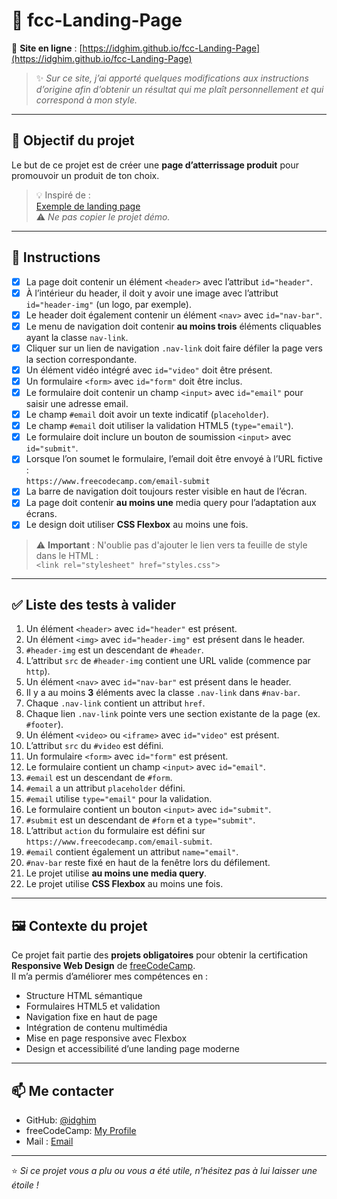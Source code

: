 # 📝 fcc-Landing-Page

🔗 **Site en ligne** : [https://idghim.github.io/fcc-Landing-Page](https://idghim.github.io/fcc-Landing-Page)

> ✨ *Sur ce site, j’ai apporté quelques modifications aux instructions d’origine afin d’obtenir un résultat qui me plaît personnellement et qui correspond à mon style.*

---

## 🎯 Objectif du projet

Le but de ce projet est de créer une **page d’atterrissage produit** pour promouvoir un produit de ton choix.

> 💡 Inspiré de :  
[Exemple de landing page](https://product-landing-page.freecodecamp.rocks/)  
⚠️ *Ne pas copier le projet démo.*

---

## 📌 Instructions

- [x] La page doit contenir un élément `<header>` avec l’attribut `id="header"`.
- [x] À l’intérieur du header, il doit y avoir une image avec l’attribut `id="header-img"` (un logo, par exemple).
- [x] Le header doit également contenir un élément `<nav>` avec `id="nav-bar"`.
- [x] Le menu de navigation doit contenir **au moins trois** éléments cliquables ayant la classe `nav-link`.
- [x] Cliquer sur un lien de navigation `.nav-link` doit faire défiler la page vers la section correspondante.
- [x] Un élément vidéo intégré avec `id="video"` doit être présent.
- [x] Un formulaire `<form>` avec `id="form"` doit être inclus.
- [x] Le formulaire doit contenir un champ `<input>` avec `id="email"` pour saisir une adresse email.
- [x] Le champ `#email` doit avoir un texte indicatif (`placeholder`).
- [x] Le champ `#email` doit utiliser la validation HTML5 (`type="email"`).
- [x] Le formulaire doit inclure un bouton de soumission `<input>` avec `id="submit"`.
- [x] Lorsque l’on soumet le formulaire, l’email doit être envoyé à l’URL fictive :  
      `https://www.freecodecamp.com/email-submit`
- [x] La barre de navigation doit toujours rester visible en haut de l’écran.
- [x] La page doit contenir **au moins une** media query pour l’adaptation aux écrans.
- [x] Le design doit utiliser **CSS Flexbox** au moins une fois.

> ⚠️ **Important** : N'oublie pas d'ajouter le lien vers ta feuille de style dans le HTML :  
> `<link rel="stylesheet" href="styles.css">`

---

## ✅ Liste des tests à valider

1. Un élément `<header>` avec `id="header"` est présent.
2. Un élément `<img>` avec `id="header-img"` est présent dans le header.
3. `#header-img` est un descendant de `#header`.
4. L’attribut `src` de `#header-img` contient une URL valide (commence par `http`).
5. Un élément `<nav>` avec `id="nav-bar"` est présent dans le header.
6. Il y a au moins **3** éléments avec la classe `.nav-link` dans `#nav-bar`.
7. Chaque `.nav-link` contient un attribut `href`.
8. Chaque lien `.nav-link` pointe vers une section existante de la page (ex. `#footer`).
9. Un élément `<video>` ou `<iframe>` avec `id="video"` est présent.
10. L’attribut `src` du `#video` est défini.
11. Un formulaire `<form>` avec `id="form"` est présent.
12. Le formulaire contient un champ `<input>` avec `id="email"`.
13. `#email` est un descendant de `#form`.
14. `#email` a un attribut `placeholder` défini.
15. `#email` utilise `type="email"` pour la validation.
16. Le formulaire contient un bouton `<input>` avec `id="submit"`.
17. `#submit` est un descendant de `#form` et a `type="submit"`.
18. L’attribut `action` du formulaire est défini sur `https://www.freecodecamp.com/email-submit`.
19. `#email` contient également un attribut `name="email"`.
20. `#nav-bar` reste fixé en haut de la fenêtre lors du défilement.
21. Le projet utilise **au moins une media query**.
22. Le projet utilise **CSS Flexbox** au moins une fois.

---

## 🖼️ Contexte du projet

Ce projet fait partie des **projets obligatoires** pour obtenir la certification  
**Responsive Web Design** de [freeCodeCamp](https://www.freecodecamp.org/learn/responsive-web-design/).  
Il m’a permis d’améliorer mes compétences en :

- Structure HTML sémantique
- Formulaires HTML5 et validation
- Navigation fixe en haut de page
- Intégration de contenu multimédia
- Mise en page responsive avec Flexbox
- Design et accessibilité d’une landing page moderne

---

## 📫 Me contacter

- GitHub: [@idghim](https://github.com/idghim)  
- freeCodeCamp: [My Profile](https://www.freecodecamp.org/IchemD)
- Mail : [Email](ichemdghim@gmail.com)

---

⭐ *Si ce projet vous a plu ou vous a été utile, n'hésitez pas à lui laisser une étoile !*
